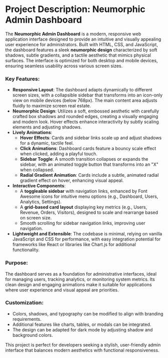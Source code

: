 # Project Description: Neumorphic Admin Dashboard

The **Neumorphic Admin Dashboard** is a modern, responsive web application interface designed to provide an intuitive and visually appealing user experience for administrators. Built with HTML, CSS, and JavaScript, the dashboard features a sleek **neumorphic design** characterized by soft shadows, subtle gradients, and a tactile aesthetic that mimics physical surfaces. The interface is optimized for both desktop and mobile devices, ensuring seamless usability across various screen sizes.

### Key Features:
- **Responsive Layout**: The dashboard adapts dynamically to different screen sizes, with a collapsible sidebar that transforms into an icon-only view on mobile devices (below 768px). The main content area adjusts fluidly to maximize screen real estate.
- **Neumorphic Design**: Utilizes a soft, embossed aesthetic with carefully crafted box shadows and rounded edges, creating a visually engaging and modern look. Hover effects enhance interactivity by subtly scaling elements and adjusting shadows.
- **Lively Animations**:
  - **Hover Effects**: Cards and sidebar links scale up and adjust shadows for a dynamic, tactile feel.
  - **Click Animations**: Dashboard cards feature a bouncy scale effect when clicked, adding a playful touch.
  - **Sidebar Toggle**: A smooth transition collapses or expands the sidebar, with an animated toggle button that transforms into an "X" when collapsed.
  - **Radial Gradient Animation**: Cards include a subtle, animated radial gradient effect on hover, enhancing visual appeal.
- **Interactive Components**:
  - A **toggleable sidebar** with navigation links, enhanced by Font Awesome icons for intuitive menu options (e.g., Dashboard, Users, Analytics, Settings).
  - A **grid-based card layout** displaying key metrics (e.g., Users, Revenue, Orders, Visitors), designed to scale and rearrange based on screen size.
  - Smooth scrolling for sidebar navigation links, improving user navigation.
- **Lightweight and Extensible**: The codebase is minimal, relying on vanilla JavaScript and CSS for performance, with easy integration potential for frameworks like React or libraries like Chart.js for additional functionality.

### Purpose:
The dashboard serves as a foundation for administrative interfaces, ideal for managing users, tracking analytics, or monitoring system metrics. Its clean design and engaging animations make it suitable for applications where user experience and visual appeal are priorities.

### Customization:
- Colors, shadows, and typography can be modified to align with branding requirements.
- Additional features like charts, tables, or modals can be integrated.
- The design can be adapted for dark mode by adjusting shadow and background colors.

This project is perfect for developers seeking a stylish, user-friendly admin interface that balances modern aesthetics with functional responsiveness.
